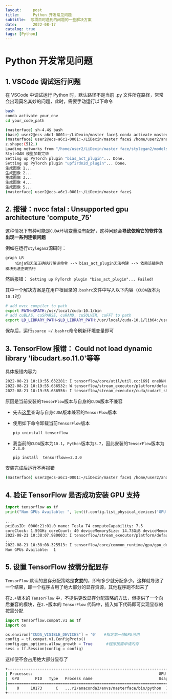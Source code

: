 ```yaml
---
layout:     post
title:      Python 开发常见问题 
subtitle:  写项目时遇到的问题的一些解决方案
date:       2022-08-17
catalog: true
tags: [Python]
---
```


# Python 开发常见问题

## 1. VSCode 调试运行问题

在 VSCode 中调试运行 Python 时，默认路径不是当前 .py 文件所在路径，常常会出现莫名其妙的问题，此时，需要手动运行以下命令

```bash
bash
conda activate your_env
cd your_code_path
```

```bash
(masterface) sh-4.4$ bash
(base) user2@ecs-a6c1-0001:~/LiDexin/master face$ conda activate masterface
(masterface) user2@ecs-a6c1-0001:~/LiDexin/master face$ /home/user2/anaconda3/envs/masterface/bin/python "/home/user2/LiDexin/master face/LVE.py"
z.shape:(512,)
Loading networks from "/home/user2/LiDexin/master face/stylegan2/models/ffhq.pkl"...
StyleGAN 模型加载完毕
Setting up PyTorch plugin "bias_act_plugin"... Done.
Setting up PyTorch plugin "upfirdn2d_plugin"... Done.
生成图像 1...
生成图像 2...
生成图像 3...
生成图像 4...
生成图像 5...
(masterface) user2@ecs-a6c1-0001:~/LiDexin/master face$ 
```

## 2. 报错：nvcc fatal : Unsupported gpu architecture 'compute_75'

这种情况下有种可能是`CUDA`环境变量没有配好，这种问题会**导致依赖它的软件包出现一系列连锁问题**

例如在运行`stylegan2`源码时：

```mermaid
graph LR
	ninja包无法正确执行编译命令 --> bias_act_plugin无法构建 --> 依赖该插件的模块无法正确执行
```

然后报错：` Setting up PyTorch plugin "bias_act_plugin"... Failed!`

其中一个解决方案是在用户根目录的`.bashrc`文件中写入以下内容（`CUDA`版本为`10.1`时）

```bash
# add nvcc compiler to path
export PATH=$PATH:/usr/local/cuda-10.1/bin
# add cuBLAS, cuSPARSE, cuRAND, cuSOLVER, cuFFT to path
export LD_LIBRARY_PATH=$LD_LIBRARY_PATH:/usr/local/cuda-10.1/lib64:/usr/lib/x86_64-linux-gnu
```

保存后，运行`source ~/.bashrc`命令刷新环境变量即可

## 3. TensorFlow 报错： Could not load dynamic library 'libcudart.so.11.0'等等

具体报错内容为

```bash
2022-08-21 10:19:55.632281: I tensorflow/core/util/util.cc:169] oneDNN custom operations are on. You may see slightly different numerical results due to floating-point round-off errors from different computation orders. To turn them off, set the environment variable `TF_ENABLE_ONEDNN_OPTS=0`.
2022-08-21 10:19:55.636532: W tensorflow/stream_executor/platform/default/dso_loader.cc:64] Could not load dynamic library 'libcudart.so.11.0'; dlerror: libcudart.so.11.0: cannot open shared object file: No such file or directory; LD_LIBRARY_PATH: /home/user2/anaconda3/envs/masterface/lib/python3.7/site-packages/cv2/../../lib64:
2022-08-21 10:19:55.636556: I tensorflow/stream_executor/cuda/cudart_stub.cc:29] Ignore above cudart dlerror if you do not have a GPU set up on your machine.
```

原因是当前安装的`TensorFlow`版本与自身的`CUDA`版本不兼容

- 先去[这里](https://www.tensorflow.org/install/source#tested_build_configurations)查询与自身`CUDA`版本兼容的`TensorFlow`版本

- 使用如下命令卸载当前`TensorFlow`版本

  ```bash
  pip uninstall tensorflow
  ```

- 我当前的`CUDA`版本为`10.1`，`Python`版本为`3.7`，因此安装的`TensorFlow`版本为`2.3.0`

  ```bash
  pip install  tensorflow==2.3.0
  ```

安装完成后运行不再报错

```bash
(masterface) user2@ecs-a6c1-0001:~/LiDexin/master face$ /home/user2/anaconda3/envs/masterface/bin/python "/home/user2/LiDexin/master face/test.py"2022-08-21 10:26:13.364744: I tensorflow/stream_executor/platform/default/dso_loader.cc:48] Successfully opened dynamic library libcudart.so.10.1
```

## 4. 验证 TensorFlow 是否成功安装 GPU 支持

```python
import tensorflow as tf
print("Num GPUs Available: ", len(tf.config.list_physical_devices('GPU')))
```

```bash
...
pciBusID: 0000:21:01.0 name: Tesla T4 computeCapability: 7.5
coreClock: 1.59GHz coreCount: 40 deviceMemorySize: 14.73GiB deviceMemoryBandwidth: 298.08GiB/s
2022-08-21 10:38:07.980003: I tensorflow/stream_executor/platform/default/dso_loader.cc:48] Successfully opened dynamic library libcudart.so.10.1
...
2022-08-21 10:38:08.325513: I tensorflow/core/common_runtime/gpu/gpu_device.cc:1858] Adding visible gpu devices: 0
Num GPUs Available:  1
```

## 5. 设置 TensorFlow 按需分配显存

`TensorFlow` 默认的显存分配策略是**贪婪**的，即有多少就分配多少。这样就导致了一个结果，即一个程序占用了绝大部分的显存资源，其他程序跑不起来了

在`2.+`版本的 `TensorFlow` 中，不提供更改显存分配策略的方法，但提供了一个向后兼容的模块，在`2.+`版本的 `TensorFlow` 代码中，插入如下代码即可实现显存的按需分配

```python
import tensorflow.compat.v1 as tf
import os

os.environ["CUDA_VISIBLE_DEVICES"] = '0'   #指定第一块GPU可用
config = tf.compat.v1.ConfigProto()
config.gpu_options.allow_growth = True      #程序按需申请内存
sess = tf.Session(config = config)
```

这样便不会占用绝大部分显存了

```bash
+-----------------------------------------------------------------------------+
| Processes:                                                       GPU Memory |
|  GPU       PID   Type   Process name                             Usage      |
|=============================================================================|
|    0     10173      C   ...r2/anaconda3/envs/masterface/bin/python  7008MiB |
+-----------------------------------------------------------------------------+
```

